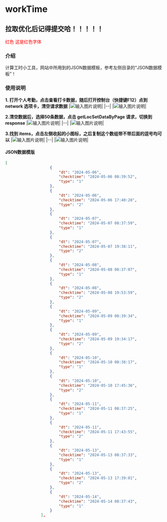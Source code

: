 # workTime

## 拉取优化后记得提交哈！！！！！
<font color=#FF000 >红色</font>
<font color="red">这是红色字体</font>



### 介绍
计算工时小工具，网站中所用到的JSON数据模板，参考左侧目录的“JSON数据模板”！

### 使用说明

 **1.  打开个人考勤，点击查看打卡数据，随后打开控制台（快捷键F12）点到 network 选项卡，清空请求数据** 
|![输入图片说明](https://foruda.gitee.com/images/1711614780301895326/9c11fc4b_10888693.png "屏幕截图")|
|--|
|![输入图片说明](https://foruda.gitee.com/images/1711614915826357888/3812038f_10888693.png "屏幕截图")|

 **2.清空数据后，选择50条数据，点击 getLocSetDataByPage 请求，切换到 response** 
|![输入图片说明](https://foruda.gitee.com/images/1711614969130527928/dc35a170_10888693.png "屏幕截图")|
|--|
|![输入图片说明](https://foruda.gitee.com/images/1711615026549164653/9f871844_10888693.png "屏幕截图")|

 **3.找到 items，点击左侧收起的小图标，之后复制这个数组带不带后面的逗号均可以** 
|![输入图片说明](https://foruda.gitee.com/images/1711615092070250659/a95d1b2c_10888693.png "屏幕截图")|
|--|
|![输入图片说明](https://foruda.gitee.com/images/1711615148303292328/279ba83a_10888693.png "屏幕截图")|

#### JSON数据模版

```json
[
                    {
                        "dt": "2024-05-06",
                        "checktime": "2024-05-06 08:39:52",
                        "type": "1"
                    },
                    {
                        "dt": "2024-05-06",
                        "checktime": "2024-05-06 17:40:28",
                        "type": "2"
                    },
                    {
                        "dt": "2024-05-07",
                        "checktime": "2024-05-07 08:37:59",
                        "type": "1"
                    },
                    {
                        "dt": "2024-05-07",
                        "checktime": "2024-05-07 19:38:11",
                        "type": "2"
                    },
                    {
                        "dt": "2024-05-08",
                        "checktime": "2024-05-08 08:37:07",
                        "type": "1"
                    },
                    {
                        "dt": "2024-05-08",
                        "checktime": "2024-05-08 19:53:59",
                        "type": "2"
                    },
                    {
                        "dt": "2024-05-09",
                        "checktime": "2024-05-09 08:39:34",
                        "type": "1"
                    },
                    {
                        "dt": "2024-05-09",
                        "checktime": "2024-05-09 19:34:17",
                        "type": "2"
                    },
                    {
                        "dt": "2024-05-10",
                        "checktime": "2024-05-10 08:38:17",
                        "type": "1"
                    },
                    {
                        "dt": "2024-05-10",
                        "checktime": "2024-05-10 17:45:36",
                        "type": "2"
                    },
                    {
                        "dt": "2024-05-11",
                        "checktime": "2024-05-11 08:37:25",
                        "type": "1"
                    },
                    {
                        "dt": "2024-05-11",
                        "checktime": "2024-05-11 17:43:55",
                        "type": "2"
                    },
                    {
                        "dt": "2024-05-13",
                        "checktime": "2024-05-13 08:37:33",
                        "type": "1"
                    },
                    {
                        "dt": "2024-05-13",
                        "checktime": "2024-05-13 17:39:01",
                        "type": "2"
                    },
                    {
                        "dt": "2024-05-14",
                        "checktime": "2024-05-14 08:37:43",
                        "type": "1"
                    }
                ],
```


